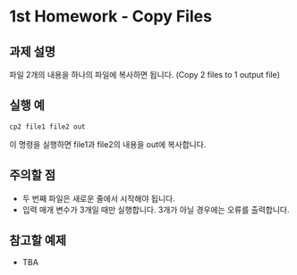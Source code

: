# 1st Homework - Copy Files

## 과제 설명

파일 2개의 내용을 하나의 파일에 복사하면 됩니다.
(Copy 2 files to 1 output file)

## 실행 예

    cp2 file1 file2 out

이 명령을 실행하면 file1과 file2의 내용을 out에 복사합니다.

## 주의할 점 

- 두 번째 파일은 새로운 줄에서 시작해야 됩니다.
- 입력 매개 변수가 3개일 때만 실행합니다. 3개가 아닐 경우에는 오류를 출력합니다.

## 참고할 예제

-   TBA